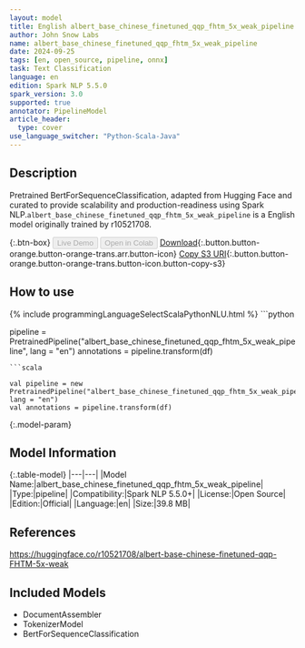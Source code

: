 ```yaml
---
layout: model
title: English albert_base_chinese_finetuned_qqp_fhtm_5x_weak_pipeline pipeline BertForSequenceClassification from r10521708
author: John Snow Labs
name: albert_base_chinese_finetuned_qqp_fhtm_5x_weak_pipeline
date: 2024-09-25
tags: [en, open_source, pipeline, onnx]
task: Text Classification
language: en
edition: Spark NLP 5.5.0
spark_version: 3.0
supported: true
annotator: PipelineModel
article_header:
  type: cover
use_language_switcher: "Python-Scala-Java"
---
```


## Description

Pretrained BertForSequenceClassification, adapted from Hugging Face and curated to provide scalability and production-readiness using Spark NLP.`albert_base_chinese_finetuned_qqp_fhtm_5x_weak_pipeline` is a English model originally trained by r10521708.

{:.btn-box}
<button class="button button-orange" disabled>Live Demo</button>
<button class="button button-orange" disabled>Open in Colab</button>
[Download](https://s3.amazonaws.com/auxdata.johnsnowlabs.com/public/models/albert_base_chinese_finetuned_qqp_fhtm_5x_weak_pipeline_en_5.5.0_3.0_1727301439790.zip){:.button.button-orange.button-orange-trans.arr.button-icon}
[Copy S3 URI](s3://auxdata.johnsnowlabs.com/public/models/albert_base_chinese_finetuned_qqp_fhtm_5x_weak_pipeline_en_5.5.0_3.0_1727301439790.zip){:.button.button-orange.button-orange-trans.button-icon.button-copy-s3}

## How to use



<div class="tabs-box" markdown="1">
{% include programmingLanguageSelectScalaPythonNLU.html %}
```python

pipeline = PretrainedPipeline("albert_base_chinese_finetuned_qqp_fhtm_5x_weak_pipeline", lang = "en")
annotations =  pipeline.transform(df)   

```
```scala

val pipeline = new PretrainedPipeline("albert_base_chinese_finetuned_qqp_fhtm_5x_weak_pipeline", lang = "en")
val annotations = pipeline.transform(df)

```
</div>

{:.model-param}
## Model Information

{:.table-model}
|---|---|
|Model Name:|albert_base_chinese_finetuned_qqp_fhtm_5x_weak_pipeline|
|Type:|pipeline|
|Compatibility:|Spark NLP 5.5.0+|
|License:|Open Source|
|Edition:|Official|
|Language:|en|
|Size:|39.8 MB|

## References

https://huggingface.co/r10521708/albert-base-chinese-finetuned-qqp-FHTM-5x-weak

## Included Models

- DocumentAssembler
- TokenizerModel
- BertForSequenceClassification